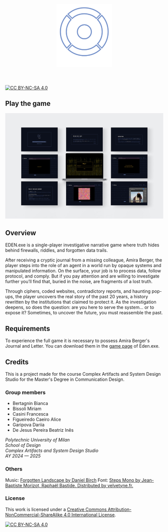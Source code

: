 <div align="center">

<img height="200" alt="EDEN.exe" style="margin-bottom: 40px" src="./public/icons/edenLogo.svg">

</div>

[![CC BY-NC-SA 4.0][cc-by-nc-sa-shield]][cc-by-nc-sa]

## Play the game

<a href="https://authority-eden.github.io/eden.exe/" target="blank">
<img alt="EDEN.exe gameplay"  src="./src/assets/resources/carousel/7.jpg"></a>

## Overview

EDEN.exe is a single-player investigative narrative game where truth hides behind firewalls, riddles, and forgotten data trails.

After receiving a cryptic journal from a missing colleague, Amira Berger, the player steps into the role of an agent in a world run by opaque systems and manipulated information. On the surface, your job is to process data, follow protocol, and comply. But if you pay attention and are willing to investigate further you’ll find that, buried in the noise, are fragments of a lost truth.

Through ciphers, coded websites, contradictory reports, and haunting pop-ups, the player uncovers the real story of the past 20 years, a history rewritten by the institutions that claimed to protect it. As the investigation deepens, so does the question: are you here to serve the system… or to expose it? Sometimes, to uncover the future, you must reassemble the past.

## Requirements

To experience the full game it is necessary to possess Amira Berger's Journal and Letter. You can download them in the <a href="https://authority-eden.github.io/eden.exe/#:~:text=Pick%20up%20your%20package" target="blank">game page</a> of Eden.exe.

## Credits

This is a project made for the course Complex Artifacts and System Design Studio for the Master's Degree in Communication Design.

### Group members

- Bertagnin Bianca
- Bissoli Miriam
- Casini Francesca
- Figueiredo Caeiro Alice
- Garipova Dariia
- De Jesus Pereira Beatriz Inês

_Polytechnic University of Milan </br>
School of Design </br>
Complex Artifacts and System Design Studio</br>
AY 2024 — 2025_

### Others

Music: <a href="https://freemusicarchive.org/music/Daniel_Birch/Ambient_Vol1/Forgotten_Landscape/" target="blank">Forgotten Landscape by Daniel Birch</a>
Font: <a href="https://velvetyne.fr/fonts/steps-mono/" target="blank">Steps Mono by Jean-Baptiste Morizot, Raphaël Bastide. Distributed by velvetyne.fr.</a>

### License

This work is licensed under a
[Creative Commons Attribution-NonCommercial-ShareAlike 4.0 International License][cc-by-nc-sa].

[![CC BY-NC-SA 4.0][cc-by-nc-sa-image]][cc-by-nc-sa]

[cc-by-nc-sa]: http://creativecommons.org/licenses/by-nc-sa/4.0/
[cc-by-nc-sa-image]: https://licensebuttons.net/l/by-nc-sa/4.0/88x31.png
[cc-by-nc-sa-shield]: https://img.shields.io/badge/License-CC%20BY--NC--SA%204.0-lightgrey.svg
